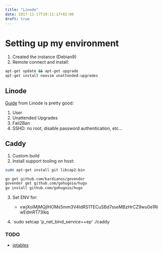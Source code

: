 ```yaml
---
title: "Linode"
date: 2017-11-17T19:11:17+02:00
draft: true
---
```


# Setting up my environment

1. Created the instance (Debian9)
2. Remote connect and install:

```bash
apt-get update && apt-get upgrade
apt-get install neovim unattended-upgrades 
```

## Linode

[Guide](https://www.linode.com/docs/security/securing-your-server) from Linode is pretty good:
1. User
2. Unattended Upgrades
3. Fail2Ban
4. SSHD: no root, disable password authentication, etc...

## Caddy

1. Custom build
2. Install support tooling on host:

```bash
sudo apt-get install git libcap2-bin

go get github.com/kardianos/govendor
govendor get github.com/gohugoio/hugo
go install github.com/gohugoio/hugo
```

3. Set ENV for:
    - vwjXoiMjMQjIHOMs5mm3V4IdRS1TECuSBd7sseMBzHrCZ9wu0e1RiwEdmRT73lkq 

4. `sudo setcap 'p_net_bind_service=+ep' ./caddy

### TODO
- [iptables](https://www.linode.com/docs/security/firewalls/control-network-traffic-with-iptables)
